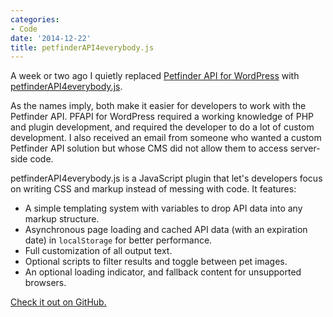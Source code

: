 ```yaml
---
categories:
- Code
date: '2014-12-22'
title: petfinderAPI4everybody.js
---
```


A week or two ago I quietly replaced [Petfinder API for WordPress](https://github.com/cferdinandi/petfinder-api-for-wordpress) with [petfinderAPI4everybody.js](https://github.com/cferdinandi/petfinderAPI4everybody).

As the names imply, both make it easier for developers to work with the Petfinder API. PFAPI for WordPress required a working knowledge of PHP and plugin development, and required the developer to do a lot of custom development. I also received an email from someone who wanted a custom Petfinder API solution but whose CMS did not allow them to access server-side code.

petfinderAPI4everybody.js is a JavaScript plugin that let's developers focus on writing CSS and markup instead of messing with code. It features:

* A simple templating system with variables to drop API data into any markup structure.
* Asynchronous page loading and cached API data (with an expiration date) in `localStorage` for better performance.
* Full customization of all output text.
* Optional scripts to filter results and toggle between pet images.
* An optional loading indicator, and fallback content for unsupported browsers.

[Check it out on GitHub.](https://github.com/cferdinandi/petfinderAPI4everybody)